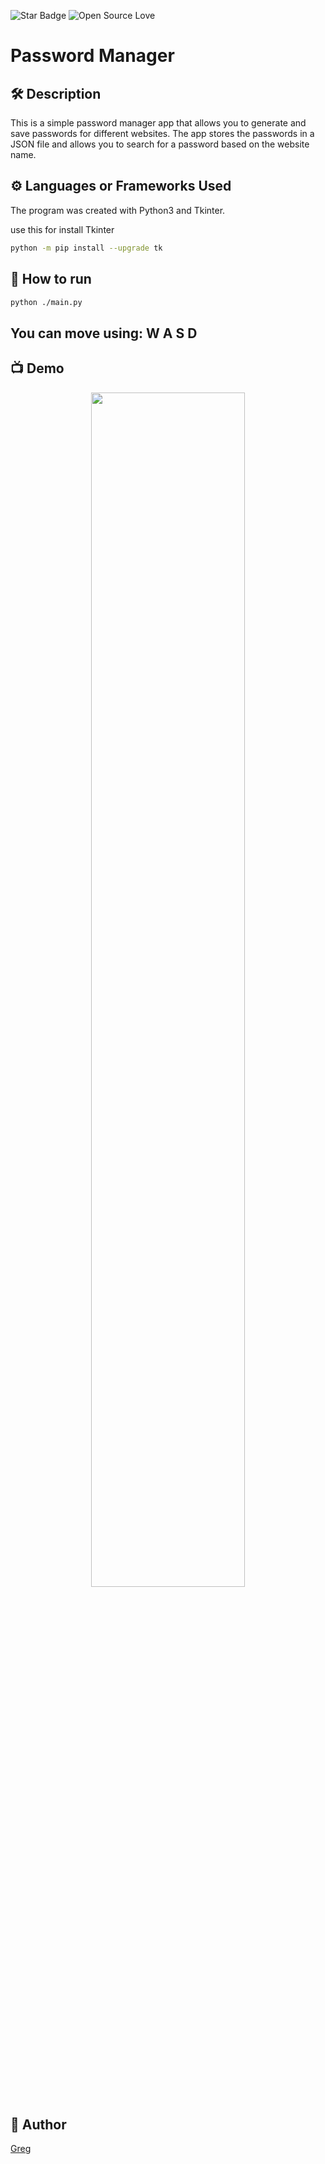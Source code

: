 <!--Please do not remove this part-->
![Star Badge](https://img.shields.io/static/v1?label=%F0%9F%8C%9F&message=If%20Useful&style=style=flat&color=BC4E99)
![Open Source Love](https://badges.frapsoft.com/os/v1/open-source.svg?v=103)

# Password Manager

<!--An image is an illustration for your project, the tip here is using your sense of humour as much as you can :D 

You can copy paste my markdown photo insert as following:
<p align="center">
<img src="your-source-is-here" width=40% height=40%>
-->

## 🛠️ Description
This is a simple password manager app that allows you to generate and save passwords for different websites. The app stores the passwords in a JSON file and allows you to search for a password based on the website name.

## ⚙️  Languages or Frameworks Used
<!--Remove the below lines and add yours -->
The program was created with Python3 and Tkinter.

use this for install Tkinter

``` bash
python -m pip install --upgrade tk
```

## 🌟 How to run
```bash
python ./main.py
```

## You can move using: W A S D

## 📺 Demo
<p align="center">
<img src="https://github.com/gregorri/Password-Manager/blob/master/IMG/PASSWORD.png" width=70% height=70%>

## 🤖 Author
<!--Remove the below lines and add yours -->
[Greg](https://github.com/gregorri)

